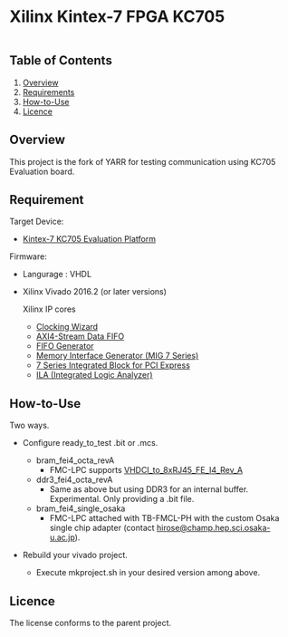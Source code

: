 # Xilinx Kintex-7 FPGA KC705

<span style="display: inline-block;">

## Table of Contents

1. [Overview](#overview)
2. [Requirements](#requirements)
3. [How-to-Use](#howto)
4. [Licence](#licence)

<a name="overview"></a>

## Overview

This project is the fork of YARR for testing communication using KC705 Evaluation board.

<a name="requirements"></a>

## Requirement

Target Device:
- [Kintex-7 KC705 Evaluation Platform](https://www.xilinx.com/products/boards-and-kits/ek-k7-kc705-g.html)

Firmware:
- Langurage : VHDL

- Xilinx Vivado 2016.2 (or later versions)

    Xilinx IP cores
    - [Clocking Wizard](https://japan.xilinx.com/products/intellectual-property/clocking_wizard.html)
    - [AXI4-Stream Data FIFO](https://japan.xilinx.com/products/intellectual-property/axi_fifo.html)
    - [FIFO Generator](https://japan.xilinx.com/products/intellectual-property/fifo_generator.html)
    - [Memory Interface Generator (MIG 7 Series)](https://japan.xilinx.com/products/intellectual-property/mig.html)
    - [7 Series Integrated Block for PCI Express](https://japan.xilinx.com/products/intellectual-property/7_series_pci_express_block.html)
    - [ILA (Integrated Logic Analyzer)](https://japan.xilinx.com/products/intellectual-property/ila.html)

<a name="howto"></a>

## How-to-Use

Two ways.

- Configure ready_to_test .bit or .mcs.
    - bram_fei4_octa_revA
        - FMC-LPC supports [VHDCI_to_8xRJ45_FE_I4_Rev_A](https://twiki.cern.ch/twiki/bin/view/Main/TimonHeim?forceShow=1#VHDCI_to_8xRJ45_FE_I4_Rev_A)
    - ddr3_fei4_octa_revA
        - Same as above but using DDR3 for an internal buffer. Experimental. Only providing a .bit file.
    - bram_fei4_single_osaka
        - FMC-LPC attached with TB-FMCL-PH with the custom Osaka single chip adapter (contact hirose@champ.hep.sci.osaka-u.ac.jp).

- Rebuild your vivado project.
    - Execute mkproject.sh in your desired version among above.

<a name="licence"></a>

## Licence

The license conforms to the parent project.
